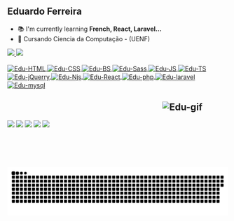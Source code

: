 ## Eduardo Ferreira


- 📚 I'm currently learning **French, React, Laravel...**
- 🌱 Cursando Ciencia da Computação - (UENF)

<div>
  <a href ="https://github.com/3duardoJr">
  <img height="151em" src="https://github-readme-stats.vercel.app/api?username=3duardoJr&show_icons=true&theme=tokyonight&include_all_commits-true&count_private=true"/>
  <img height="151em" src="https://github-readme-stats.vercel.app/api/top-langs/?username=3duardoJr&layout=compact&langs_count=16&theme=tokyonight"/>
</div>
<div style="display: inline_block"><br>
  <img align="center" alt="Edu-HTML" height="30" width="40" src="https://cdn.jsdelivr.net/gh/devicons/devicon/icons/html5/html5-original.svg"> 
  <img align="center" alt="Edu-CSS" height="30" width="40" src="https://cdn.jsdelivr.net/gh/devicons/devicon/icons/css3/css3-original.svg">
  <img align="center" alt="Edu-BS" height="30" width="40" src="https://cdn.jsdelivr.net/gh/devicons/devicon/icons/bootstrap/bootstrap-original.svg">  
  <img align="center" alt="Edu-Sass" height="30" width="40" src="https://cdn.jsdelivr.net/gh/devicons/devicon/icons/sass/sass-original.svg">
  <img align="center" alt="Edu-JS" height="30" width="40" src="https://cdn.jsdelivr.net/gh/devicons/devicon/icons/javascript/javascript-original.svg">
  <img align="center" alt="Edu-TS" height="30" width="40" src="https://cdn.jsdelivr.net/gh/devicons/devicon/icons/typescript/typescript-original.svg"> 
  <img align="center" alt="Edu-jQuerry" height="30" width="40" src="https://cdn.jsdelivr.net/gh/devicons/devicon/icons/jquery/jquery-original.svg">
  <img align="center" alt="Edu-Njs" height="30" width="40" src="https://cdn.jsdelivr.net/gh/devicons/devicon/icons/nodejs/nodejs-original.svg"> 
  <img align="center" alt="Edu-React" height="30" width="40" src="https://cdn.jsdelivr.net/gh/devicons/devicon/icons/react/react-original.svg">  
  <img align="center" alt="Edu-php" height="30" width="40" src="https://cdn.jsdelivr.net/gh/devicons/devicon/icons/php/php-plain.svg">
  <img align="center" alt="Edu-laravel" height="30" width="40" src="https://cdn.jsdelivr.net/gh/devicons/devicon/icons/laravel/laravel-plain.svg">
  <img align="center" alt="Edu-mysql" height="30" width="40" src="https://cdn.jsdelivr.net/gh/devicons/devicon/icons/mysql/mysql-original.svg">
</div>

 
  ##   <img align="right" alt="Edu-gif" height="150" width="150" src="https://media.giphy.com/media/kTk0h7oeT85mybZQqN/giphy.gif"><br>
<div>

  <a href="https://www.instagram.com/3duardojrdev/"><img src="https://img.shields.io/badge/Instagram-E4405F?style=for-the-badge&logo=instagram&logoColor=white" target=_blank></a>
  <a href="https://twitter.com/3duardoJr"><img src="https://img.shields.io/badge/Twitter-1DA1F2?style=for-the-badge&logo=twitter&logoColor=white" target=_blank></a>
  <a href="https://www.linkedin.com/in/eduardo-ferreira-886433250/"><img src="https://img.shields.io/badge/LinkedIn-0077B5?style=for-the-badge&logo=linkedin&logoColor=white" target=_blank></a>
  <a href="discordapp.com/users/3du#1306"><img src="https://img.shields.io/badge/Discord-7289DA?style=for-the-badge&logo=discord&logoColor=white" target=_blank></a>
  <a href="mailto:edu.ferreira.s.j@gmail.com"><img src="https://img.shields.io/badge/Gmail-D14836?style=for-the-badge&logo=gmail&logoColor=white" target=_blank></a>
 

  ![Snake animation](https://github.com/3duardoJr/3duardoJr/blob/output/github-contribution-grid-snake.svg)
</div>

<div>

</div>
